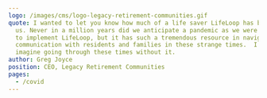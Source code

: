 ```yaml
---
logo: /images/cms/logo-legacy-retirement-communities.gif
quote: I wanted to let you know how much of a life saver LifeLoop has been for
  us. Never in a million years did we anticipate a pandemic as we were working
  to implement LifeLoop, but it has such a tremendous resource in navigating
  communication with residents and families in these strange times.  I can’t
  imagine going through these times without it.
author: Greg Joyce
position: CEO, Legacy Retirement Communities
pages:
  - /covid
---
```


